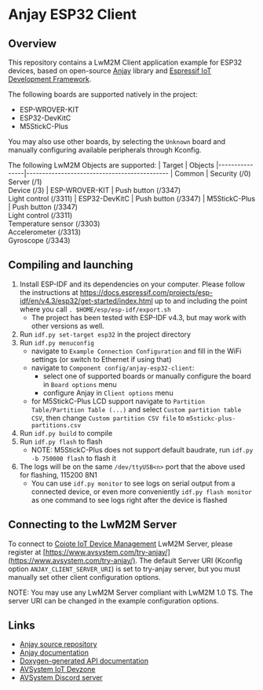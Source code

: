 # Anjay ESP32 Client
## Overview
This repository contains a LwM2M Client application example for ESP32 devices, based on open-source [Anjay](https://github.com/AVSystem/Anjay) library and [Espressif IoT Development Framework](https://github.com/espressif/esp-idf).

The following boards are supported natively in the project:
- ESP-WROVER-KIT
- ESP32-DevKitC
- M5StickC-Plus

You may also use other boards, by selecting the `Unknown` board and manually configuring available peripherals through Kconfig.

The following LwM2M Objects are supported:
| Target         | Objects
|----------------|---------------------------------------------
| Common         | Security (/0)<br>Server (/1)<br>Device (/3)
| ESP-WROVER-KIT | Push button (/3347)<br>Light control (/3311)
| ESP32-DevKitC  | Push button (/3347)
| M5StickC-Plus  | Push button (/3347)<br>Light control (/3311)<br>Temperature sensor (/3303)<br>Accelerometer (/3313)<br>Gyroscope (/3343)

## Compiling and launching
1. Install ESP-IDF and its dependencies on your computer. Please follow the instructions at https://docs.espressif.com/projects/esp-idf/en/v4.3/esp32/get-started/index.html up to and including the point where you call `. $HOME/esp/esp-idf/export.sh`
   * The project has been tested with ESP-IDF v4.3, but may work with other versions as well.
2. Run `idf.py set-target esp32` in the project directory
3. Run `idf.py menuconfig`
   * navigate to `Example Connection Configuration` and fill in the WiFi settings (or switch to Ethernet if using that)
   * navigate to `Component config/anjay-esp32-client`:
     * select one of supported boards or manually configure the board in `Board options` menu
     * configure Anjay in `Client options` menu
   * for M5StickC-Plus LCD support navigate to `Partition Table/Partition Table (...)` and select `Custom partition table CSV`, then change `Custom partition CSV file` to `m5stickc-plus-partitions.csv`
4. Run `idf.py build` to compile
5. Run `idf.py flash` to flash
   * NOTE: M5StickC-Plus does not support default baudrate, run `idf.py -b 750000 flash` to flash it
6. The logs will be on the same `/dev/ttyUSB<n>` port that the above used for flashing, 115200 8N1
   * You can use `idf.py monitor` to see logs on serial output from a connected device, or even more conveniently `idf.py flash monitor` as one command to see logs right after the device is flashed

## Connecting to the LwM2M Server
To connect to [Coiote IoT Device Management](https://www.avsystem.com/products/coiote-iot-device-management-platform/) LwM2M Server, please register at [https://www.avsystem.com/try-anjay/](https://www.avsystem.com/try-anjay/). The default Server URI (Kconfig option `ANJAY_CLIENT_SERVER_URI`) is set to try-anjay server, but you must manually set other client configuration options.

NOTE: You may use any LwM2M Server compliant with LwM2M 1.0 TS. The server URI
can be changed in the example configuration options.

## Links
* [Anjay source repository](https://github.com/AVSystem/Anjay)
* [Anjay documentation](https://avsystem.github.io/Anjay-doc/index.html)
* [Doxygen-generated API documentation](https://avsystem.github.io/Anjay-doc/api/index.html)
* [AVSystem IoT Devzone](https://iotdevzone.avsystem.com/)
* [AVSystem Discord server](https://discord.avsystem.com)
